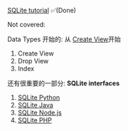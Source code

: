 [SQLite tutorial](https://www.sqlitetutorial.net/) ✅(Done)

Not covered: 

Data Types 开始的: 从 [Create View](https://www.sqlitetutorial.net/sqlite-create-view/)开始

1. Create View
2. Drop View
3. Index

还有很重要的一部分: **SQLite interfaces**
1. [SQLite Python](https://www.sqlitetutorial.net/sqlite-python/)
2. [SQLite Java](https://www.sqlitetutorial.net/sqlite-java/)
3. [SQLite Node.js](https://www.sqlitetutorial.net/sqlite-nodejs/)
4. [SQLite PHP](https://www.sqlitetutorial.net/sqlite-php/)
